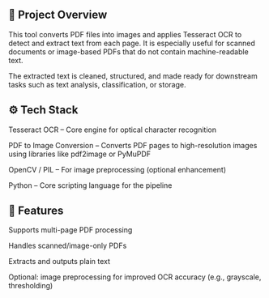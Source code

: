 ## 🚀 Project Overview
This tool converts PDF files into images and applies Tesseract OCR to detect and extract text from each page. It is especially useful for scanned documents or image-based PDFs that do not contain machine-readable text.

The extracted text is cleaned, structured, and made ready for downstream tasks such as text analysis, classification, or storage.

## ⚙️ Tech Stack
Tesseract OCR – Core engine for optical character recognition

PDF to Image Conversion – Converts PDF pages to high-resolution images using libraries like pdf2image or PyMuPDF

OpenCV / PIL – For image preprocessing (optional enhancement)

Python – Core scripting language for the pipeline

## 🔧 Features
Supports multi-page PDF processing

Handles scanned/image-only PDFs

Extracts and outputs plain text

Optional: image preprocessing for improved OCR accuracy (e.g., grayscale, thresholding)

